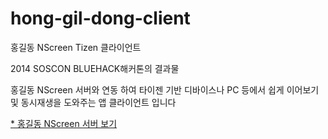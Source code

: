 hong-gil-dong-client
====================

홍길동 NScreen Tizen 클라이언트

2014 SOSCON BLUEHACK해커톤의 결과물

홍길동 NScreen 서버와 연동 하여 타이젠 기반 디바이스나 PC 등에서 쉽게 이어보기 및 동시재생을 도와주는 앱 클라이언트 입니다


<a href="" target="_blank">* 홍길동 NScreen 서버 보기</a>

